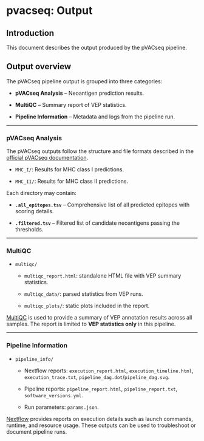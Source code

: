 # pvacseq: Output

## Introduction

This document describes the output produced by the pVACseq pipeline.

## Output overview

The pVACseq pipeline output is grouped into three categories:

- **pVACseq Analysis** – Neoantigen prediction results.

- **MultiQC** – Summary report of VEP statistics.

- **Pipeline Information** – Metadata and logs from the pipeline run.


---

### pVACseq Analysis

The pVACseq outputs follow the structure and file formats described in the [official pVACseq documentation](https://pvactools.readthedocs.io/en/latest/pvacseq/output_files.html).

- `MHC_I/`: Results for MHC class I predictions.

- `MHC_II/`: Results for MHC class II predictions.


Each directory may contain:

- **`.all_epitopes.tsv`** – Comprehensive list of all predicted epitopes with scoring details.

- **`.filtered.tsv`** – Filtered list of candidate neoantigens passing the thresholds.


---

### MultiQC

- `multiqc/`

    - `multiqc_report.html`: standalone HTML file with VEP summary statistics.

    - `multiqc_data/`: parsed statistics from VEP runs.

    - `multiqc_plots/`: static plots included in the report.


[MultiQC](http://multiqc.info/) is used to provide a summary of VEP annotation results across all samples.
The report is limited to **VEP statistics only** in this pipeline.

---

### Pipeline Information

- `pipeline_info/`

    - Nextflow reports: `execution_report.html`, `execution_timeline.html`, `execution_trace.txt`, `pipeline_dag.dot`/`pipeline_dag.svg`.

    - Pipeline reports: `pipeline_report.html`, `pipeline_report.txt`, `software_versions.yml`.

    - Run parameters: `params.json`.


[Nextflow](https://www.nextflow.io/docs/latest/tracing.html) provides reports on execution details such as launch commands, runtime, and resource usage. These outputs can be used to troubleshoot or document pipeline runs.

